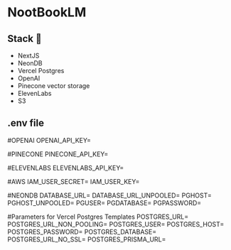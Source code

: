 # NootBookLM

## Stack 🥞
- NextJS
- NeonDB 
- Vercel Postgres
- OpenAI
- Pinecone vector storage
- ElevenLabs
- S3


## .env file 
#OPENAI
OPENAI_API_KEY=

#PINECONE
PINECONE_API_KEY=

#ELEVENLABS
ELEVENLABS_API_KEY=

#AWS
IAM_USER_SECRET=
IAM_USER_KEY=

#NEONDB
DATABASE_URL=
DATABASE_URL_UNPOOLED=
PGHOST=
PGHOST_UNPOOLED=
PGUSER=
PGDATABASE=
PGPASSWORD=

#Parameters for Vercel Postgres Templates
POSTGRES_URL=
POSTGRES_URL_NON_POOLING=
POSTGRES_USER=
POSTGRES_HOST=
POSTGRES_PASSWORD=
POSTGRES_DATABASE=
POSTGRES_URL_NO_SSL=
POSTGRES_PRISMA_URL=